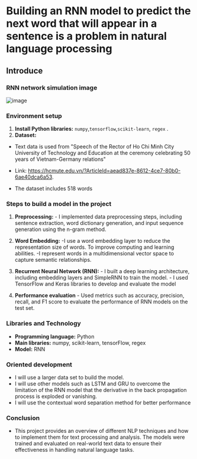 # Building an RNN model to predict the next word that will appear in a sentence is a problem in natural language processing

## Introduce

### RNN network simulation image
![image](https://github.com/ZeusCoderBE/Next_word_predicting/assets/117000361/259c7bb5-703f-412c-b028-4f5edcb2c194)

### Environment setup
1. **Install Python libraries:** `numpy`,`tensorflow`,`scikit-learn`, `regex` .
2. **Dataset:**
- Text data is used from "Speech of the Rector of Ho Chi Minh City University of Technology and Education at the ceremony celebrating 50 years of Vietnam-Germany relations"
  
- Link: https://hcmute.edu.vn/?ArticleId=aead837e-8612-4ce7-80b0-6ae40dca6a53.

- The dataset includes 518 words
### Steps to build a model in the project
1. **Preprocessing:**
           - I implemented data preprocessing steps, including sentence extraction, word dictionary generation, and input sequence generation using the n-gram method.
   
2. **Word Embedding:**
           -I use a word embedding layer to reduce the representation size of words. To improve computing and learning abilities.
           -I represent words in a multidimensional vector space to capture semantic relationships.

3. **Recurrent Neural Network (RNN):**
           - I built a deep learning architecture, including embedding layers and SimpleRNN to train the model.
           - I used TensorFlow and Keras libraries to develop and evaluate the model
   
4. **Performance evaluation**
           - Used metrics such as accuracy, precision, recall, and F1 score to evaluate the performance of RNN models on the test set.

### Libraries and Technology
- **Programming language:** Python
- **Main libraries:** numpy, scikit-learn, tensorFlow, regex 
- **Model:** RNN


### Oriented development
- I will use a larger data set to build the model.
- I will use other models such as LSTM and GRU to overcome the limitation of the RNN model that the derivative in the back propagation process is exploded or vanishing.
- I will use the contextual word separation method for better performance
### Conclusion
  - This project provides an overview of different NLP techniques and how to implement them for text processing and analysis. The models were trained and evaluated on real-world text data to ensure their effectiveness in handling natural language tasks.
